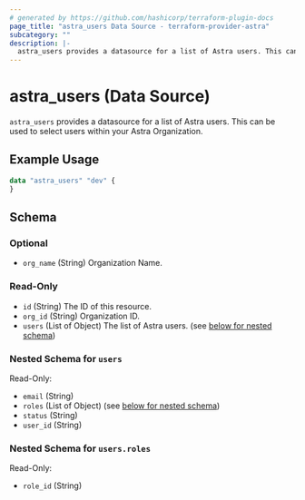 ```yaml
---
# generated by https://github.com/hashicorp/terraform-plugin-docs
page_title: "astra_users Data Source - terraform-provider-astra"
subcategory: ""
description: |-
  astra_users provides a datasource for a list of Astra users. This can be used to select users within your Astra Organization.
---
```


# astra_users (Data Source)

`astra_users` provides a datasource for a list of Astra users. This can be used to select users within your Astra Organization.

## Example Usage

```terraform
data "astra_users" "dev" {
}
```

<!-- schema generated by tfplugindocs -->
## Schema

### Optional

- `org_name` (String) Organization Name.

### Read-Only

- `id` (String) The ID of this resource.
- `org_id` (String) Organization ID.
- `users` (List of Object) The list of Astra users. (see [below for nested schema](#nestedatt--users))

<a id="nestedatt--users"></a>
### Nested Schema for `users`

Read-Only:

- `email` (String)
- `roles` (List of Object) (see [below for nested schema](#nestedobjatt--users--roles))
- `status` (String)
- `user_id` (String)

<a id="nestedobjatt--users--roles"></a>
### Nested Schema for `users.roles`

Read-Only:

- `role_id` (String)
